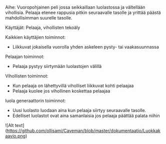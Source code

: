 Aihe: Vuoropohjainen peli jossa seikkaillaan luolastossa ja vältellään vihollisia. Pelaaja etenee rappusia pitkin seuraavalle tasolle
ja yrittää päästä mahdollisimman suurelle tasolle.

Käyttäjät: Pelaaja, vihollisten tekoäly

Kaikkien käyttäjien toiminnot:
- Liikkuvat jokaisella vuorolla yhden askeleen pysty- tai vaakasuunnassa

Pelaajan toiminnot:
- Pelaaja pystyy siirtymään luolastojen välillä

Vihollisten toiminnot:
- Kun pelaaja on lähettyvillä viholliset liikkuvat kohti pelaajaa
- Pelaaja kuolee jos vihollinen koskettaa pelaajaa

luola generaattorin toiminnot:
- Uusi luolasto luodaan aina kun pelaaja siirtyy seuraavalle tasolle.
- Edelliset luolastot ovat aina samanlaisia jos pelaaja päättää palata niihin 

![Alt text] (https://github.com/ollisami/Caveman/blob/master/dokumentaatio/Luokkakaavio.png)
